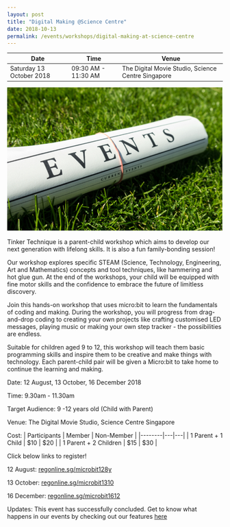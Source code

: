 ```yaml
---
layout: post
title: "Digital Making @Science Centre"
date: 2018-10-13
permalink: /events/workshops/digital-making-at-science-centre
---
```


| Date | Time | Venue |
|--------|---|---|
| Saturday 13 October 2018 | 09:30 AM - 11:30 AM | The Digital Movie Studio, Science Centre Singapore |

![hi](/images/events/generic-event-image.jpg)

Tinker Technique is a parent-child workshop which aims to develop our next generation with lifelong skills. It is also a fun family-bonding session!

Our workshop explores specific STEAM (Science, Technology, Engineering, Art and Mathematics) concepts and tool techniques, like hammering and hot glue gun. At the end of the workshops, your child will be equipped with fine motor skills and the confidence to embrace the future of limitless discovery.

Join this hands-on workshop that uses micro:bit to learn the fundamentals of coding and making. During the workshop, you will progress from drag-and-drop coding to creating your own projects like crafting customised LED messages, playing music or making your own step tracker - the possibilities are endless. 

Suitable for children aged 9 to 12, this workshop will teach them basic programming skills and inspire them to be creative and make things with technology. Each parent-child pair will be given a Micro:bit to take home to continue the learning and making.

 

Date: 12 August, 13 October, 16 December 2018

 

Time: 9.30am - 11.30am

 

Target Audience: 9 -12 years old (Child with Parent) 

 

Venue: The Digital Movie Studio, Science Centre Singapore

 

Cost:
| Participants | Member | Non-Member |
|--------|---|---|
| 1 Parent + 1 Child | $10 | $20 |
| 1 Parent +  2 Children	 | $15 | $30 |

 

Click below links to register!

12 August: <a href="https://www.regonline.sg/page-not-found" target="_blank">regonline.sg/microbit128y</a>

13 October: <a href="https://www.regonline.sg/builder/site/Default.aspx?EventID=2157829&" target="_blank">regonline.sg/microbit1310</a>

16 December: <a href="https://www.regonline.sg/builder/site/Default.aspx?EventID=2157830&" target="_blank">regonline.sg/microbit1612</a>

Updates: This event has successfully concluded. Get to know what happens in our events by checking out our features <a href="" target="_blank">here</a>
